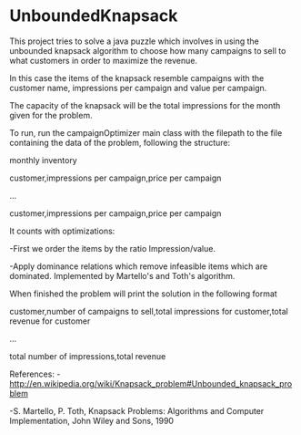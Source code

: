 UnboundedKnapsack
=================

This project tries to solve a java puzzle which involves in using the unbounded knapsack algorithm to choose how many campaigns to sell to what customers in order to maximize the revenue.

In this case the items of the knapsack resemble campaigns with the customer name, impressions per campaign and value per campaign.

The capacity of the knapsack will be the total impressions for the month given for the problem.

To run, run the campaignOptimizer main class with the filepath to the file containing the data of the problem, following the structure:

monthly inventory

customer,impressions per campaign,price per campaign

... 

customer,impressions per campaign,price per campaign

It counts with optimizations:

-First we order the items by the ratio Impression/value.

-Apply dominance relations which remove infeasible items which are dominated. Implemented by Martello's and Toth's algorithm.

When finished the problem will print the solution in the following format

customer,number of campaigns to sell,total impressions for customer,total revenue for customer

...

total number of impressions,total revenue

References:
-http://en.wikipedia.org/wiki/Knapsack_problem#Unbounded_knapsack_problem

-S. Martello, P. Toth, Knapsack Problems: Algorithms and Computer Implementation, John Wiley and Sons, 1990

